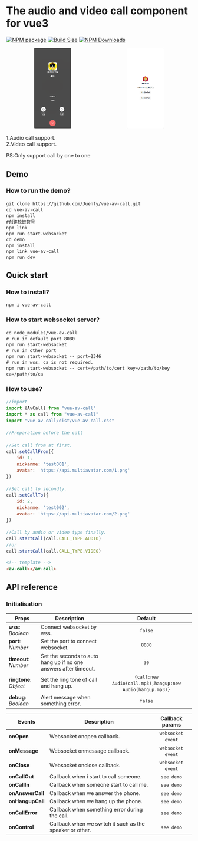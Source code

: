The audio and video call component for vue3
=======================

[![NPM package][npm-img]][npm-url]
[![Build Size][build-size-img]][build-size-url]
[![NPM Downloads][npm-downloads-img]][npm-downloads-url]

<p align="center" style="display: flex">
    <a href="https://call.juenfy.cn"><img width="40%" src="https://raw.githubusercontent.com/Juenfy/resources/refs/heads/master/call/1734492014395.jpg"></a>
    <a href="https://call.juenfy.cn"><img width="40%" src="https://raw.githubusercontent.com/Juenfy/resources/refs/heads/master/call/1734492051485.jpg"></a>
</p>

1.Audio call support.<br/>
2.Video call support.

PS:Only support call by one to one

## Demo
### How to run the demo?
```shell
git clone https://github.com/Juenfy/vue-av-call.git
cd vue-av-call
npm install
#创建软链符号
npm link
npm run start-websocket
cd demo
npm install
npm link vue-av-call
npm run dev
```

## Quick start
### How to install?
```shell
npm i vue-av-call
```
### How to start websocket server?
```shell
cd node_modules/vue-av-call
# run in default port 8080
npm run start-websocket
# run in other port
npm run start-websocket -- port=2346
# run in wss. ca is not required.
npm run start-websocket -- cert=/path/to/cert key=/path/to/key ca=/path/to/ca
```

### How to use?

```js
//import
import {AvCall} from "vue-av-call"
import * as call from "vue-av-call"
import "vue-av-call/dist/vue-av-call.css"

//Preparation before the call

//Set call from at first.
call.setCallFrom({
    id: 1,
    nickanme: 'test001',
    avatar: 'https://api.multiavatar.com/1.png'
})

//Set call to secondly.
call.setCallTo({
    id: 2,
    nickanme: 'test002',
    avatar: 'https://api.multiavatar.com/2.png'
})

//Call by audio or video type finally.
call.startCall(call.CALL_TYPE.AUDIO)
//or
call.startCall(call.CALL_TYPE.VIDEO)
```
```html
<!-- template -->
<av-call></av-call>
```

## API reference

### Initialisation

| Props                          | Description                                                      |                          Default                          |
|--------------------------------|------------------------------------------------------------------|:---------------------------------------------------------:|
| <b>wss</b>: <i>Boolean</i>     | Connect websocket by wss.                                        |                          `false`                          |
| <b>port</b>: <i>Number</i>     | Set the port to connect websocket.                               |                          `8080`                           |
| <b>timeout</b>: <i>Number</i>  | Set the seconds to auto hang up if no one answers after timeout. |                           `30`                            |
| <b>ringtone</b>: <i>Object</i> | Set the ring tone of call and hang up.                           | `{call:new Audio(call.mp3),hangup:new Audio(hangup.mp3)}` |
| <b>debug</b>: <i>Boolean</i>   | Alert message when something error.                              |                          `false`                          |

| Events           | Description                                              |  Callback params  |
|------------------|----------------------------------------------------------|:-----------------:|
| <b>onOpen</b>    | Websocket onopen callback.                               | `websocket event` |
| <b>onMessage</b> | Websocket onmessage callback.                            | `websocket event` |
| <b>onClose</b>   | Websocket onclose callback.                              | `websocket event` |
| <b>onCallOut</b> | Callback when i start to call someone.                   |    `see demo`     |
| <b>onCallIn</b>  | Callback when someone start to call me.                  |    `see demo`     |
| <b>onAnswerCall</b>  | Callback when we answer the phone.                       |    `see demo`     |
| <b>onHangupCall</b>  | Callback when we hang up the phone.                      |    `see demo`     |
| <b>onCallError</b>  | Callback when something error during the call.           |    `see demo`     |
| <b>onControl</b>  | Callback when we switch it such as the speaker or other. |    `see demo`     |

[npm-img]: https://img.shields.io/npm/v/vue-av-call
[npm-url]: https://npmjs.org/package/vue-av-call
[build-size-img]: https://img.shields.io/bundlephobia/minzip/vue-av-call
[build-size-url]: https://bundlephobia.com/result?p=vue-av-call
[npm-downloads-img]: https://img.shields.io/npm/dt/vue-av-call
[npm-downloads-url]: https://www.npmtrends.com/vue-av-call